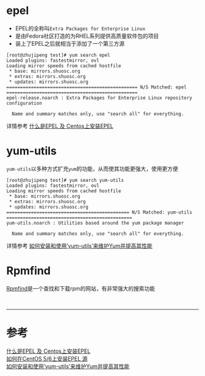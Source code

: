 # epel
- EPEL的全称叫`Extra Packages for Enterprise Linux`
- 是由Fedora社区打造的为RHEL系列提供高质量软件包的项目
- 装上了EPEL之后就相当于添加了一个第三方源

```
[root@zhujipeng test]# yum search epel
Loaded plugins: fastestmirror, ovl
Loading mirror speeds from cached hostfile
 * base: mirrors.shuosc.org
 * extras: mirrors.shuosc.org
 * updates: mirrors.shuosc.org
================================================ N/S Matched: epel ================================================
epel-release.noarch : Extra Packages for Enterprise Linux repository configuration

  Name and summary matches only, use "search all" for everything.
```

详情参考 [什么是EPEL 及 Centos上安装EPEL][1]



# yum-utils
`yum-utils`以多种方式扩充`yum`的功能，从而使其功能更强大，使用更方便

```
[root@zhujipeng test]# yum search yum-utils
Loaded plugins: fastestmirror, ovl
Loading mirror speeds from cached hostfile
 * base: mirrors.shuosc.org
 * extras: mirrors.shuosc.org
 * updates: mirrors.shuosc.org
============================================= N/S Matched: yum-utils ==============================================
yum-utils.noarch : Utilities based around the yum package manager

  Name and summary matches only, use "search all" for everything.
```


详情参考 [如何安装和使用’yum-utils’来维护Yum并提高其性能][3]



# Rpmfind
[Rpmfind](http://rpmfind.net/)是一个查找和下载rpm的网站，有非常强大的搜索功能


<br/>

---

# 参考

[什么是EPEL 及 Centos上安装EPEL][1]  
[如何在CentOS 5/6上安装EPEL 源][2]  
[如何安装和使用’yum-utils’来维护Yum并提高其性能][3]  

[1]: http://blog.csdn.net/yasi_xi/article/details/11746255
[2]: https://linux.cn/article-2324-1.html
[3]: https://www.howtoing.com/linux-yum-package-management-with-yum-utils/